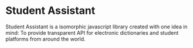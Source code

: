Student Assistant
=============

Student Assistant is a isomorphic javascript library created with one idea in mind: To provide transparent API for electronic dictionaries and student platforms from around the world.